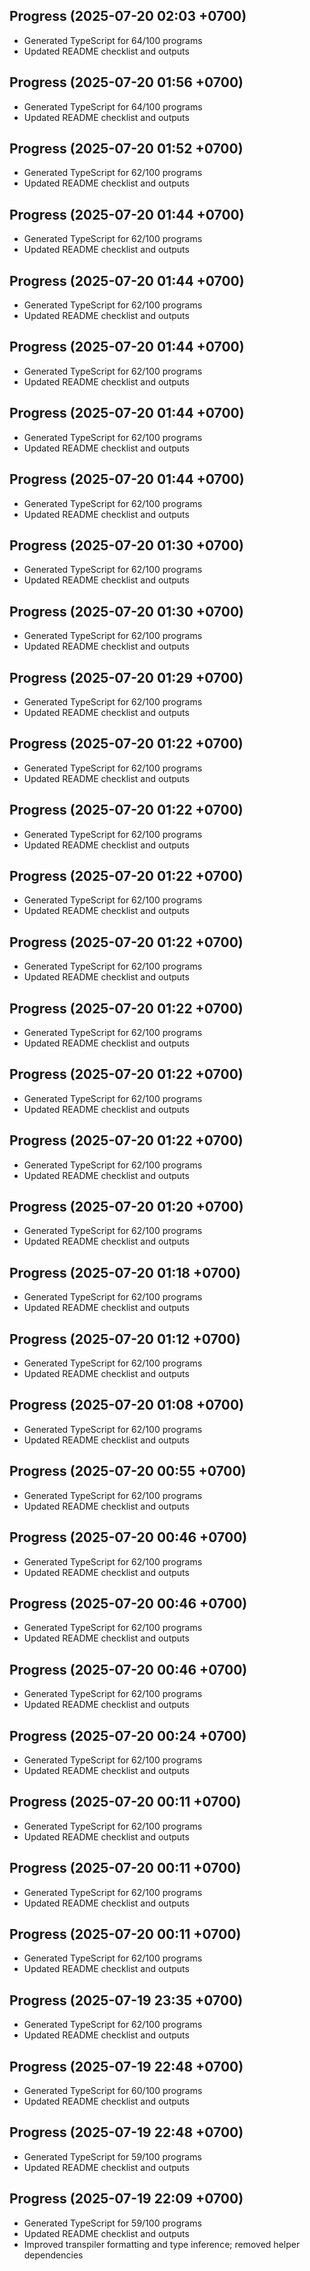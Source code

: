 ## Progress (2025-07-20 02:03 +0700)
- Generated TypeScript for 64/100 programs
- Updated README checklist and outputs

## Progress (2025-07-20 01:56 +0700)
- Generated TypeScript for 64/100 programs
- Updated README checklist and outputs

## Progress (2025-07-20 01:52 +0700)
- Generated TypeScript for 62/100 programs
- Updated README checklist and outputs

## Progress (2025-07-20 01:44 +0700)
- Generated TypeScript for 62/100 programs
- Updated README checklist and outputs

## Progress (2025-07-20 01:44 +0700)
- Generated TypeScript for 62/100 programs
- Updated README checklist and outputs

## Progress (2025-07-20 01:44 +0700)
- Generated TypeScript for 62/100 programs
- Updated README checklist and outputs

## Progress (2025-07-20 01:44 +0700)
- Generated TypeScript for 62/100 programs
- Updated README checklist and outputs

## Progress (2025-07-20 01:44 +0700)
- Generated TypeScript for 62/100 programs
- Updated README checklist and outputs

## Progress (2025-07-20 01:30 +0700)
- Generated TypeScript for 62/100 programs
- Updated README checklist and outputs

## Progress (2025-07-20 01:30 +0700)
- Generated TypeScript for 62/100 programs
- Updated README checklist and outputs

## Progress (2025-07-20 01:29 +0700)
- Generated TypeScript for 62/100 programs
- Updated README checklist and outputs

## Progress (2025-07-20 01:22 +0700)
- Generated TypeScript for 62/100 programs
- Updated README checklist and outputs

## Progress (2025-07-20 01:22 +0700)
- Generated TypeScript for 62/100 programs
- Updated README checklist and outputs

## Progress (2025-07-20 01:22 +0700)
- Generated TypeScript for 62/100 programs
- Updated README checklist and outputs

## Progress (2025-07-20 01:22 +0700)
- Generated TypeScript for 62/100 programs
- Updated README checklist and outputs

## Progress (2025-07-20 01:22 +0700)
- Generated TypeScript for 62/100 programs
- Updated README checklist and outputs

## Progress (2025-07-20 01:22 +0700)
- Generated TypeScript for 62/100 programs
- Updated README checklist and outputs

## Progress (2025-07-20 01:22 +0700)
- Generated TypeScript for 62/100 programs
- Updated README checklist and outputs

## Progress (2025-07-20 01:20 +0700)
- Generated TypeScript for 62/100 programs
- Updated README checklist and outputs

## Progress (2025-07-20 01:18 +0700)
- Generated TypeScript for 62/100 programs
- Updated README checklist and outputs

## Progress (2025-07-20 01:12 +0700)
- Generated TypeScript for 62/100 programs
- Updated README checklist and outputs

## Progress (2025-07-20 01:08 +0700)
- Generated TypeScript for 62/100 programs
- Updated README checklist and outputs

## Progress (2025-07-20 00:55 +0700)
- Generated TypeScript for 62/100 programs
- Updated README checklist and outputs

## Progress (2025-07-20 00:46 +0700)
- Generated TypeScript for 62/100 programs
- Updated README checklist and outputs

## Progress (2025-07-20 00:46 +0700)
- Generated TypeScript for 62/100 programs
- Updated README checklist and outputs

## Progress (2025-07-20 00:46 +0700)
- Generated TypeScript for 62/100 programs
- Updated README checklist and outputs

## Progress (2025-07-20 00:24 +0700)
- Generated TypeScript for 62/100 programs
- Updated README checklist and outputs

## Progress (2025-07-20 00:11 +0700)
- Generated TypeScript for 62/100 programs
- Updated README checklist and outputs

## Progress (2025-07-20 00:11 +0700)
- Generated TypeScript for 62/100 programs
- Updated README checklist and outputs

## Progress (2025-07-20 00:11 +0700)
- Generated TypeScript for 62/100 programs
- Updated README checklist and outputs

## Progress (2025-07-19 23:35 +0700)
- Generated TypeScript for 62/100 programs
- Updated README checklist and outputs

## Progress (2025-07-19 22:48 +0700)
- Generated TypeScript for 60/100 programs
- Updated README checklist and outputs

## Progress (2025-07-19 22:48 +0700)
- Generated TypeScript for 59/100 programs
- Updated README checklist and outputs

## Progress (2025-07-19 22:09 +0700)
- Generated TypeScript for 59/100 programs
- Updated README checklist and outputs
- Improved transpiler formatting and type inference; removed helper dependencies
